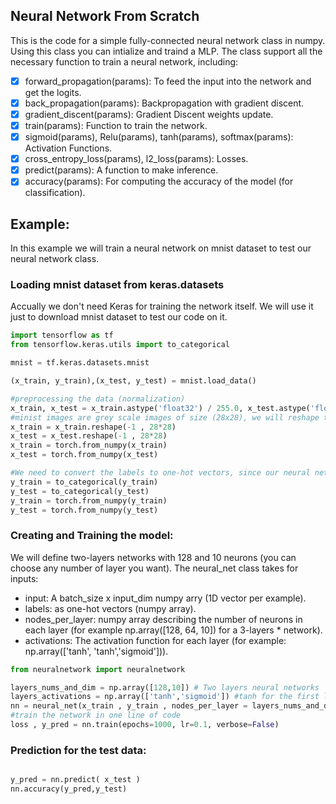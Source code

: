 ## Neural Network From Scratch


This is the code for a simple fully-connected neural network class in numpy. Using this class you can intialize and traind a MLP. The class support all the necessary function to train a neural network, including: 

- [x] forward_propagation(params): To feed the input into the network and get the logits.
- [x] back_propagation(params): Backpropagation with gradient discent.
- [x] gradient_discent(params): Gradient Discent weights update.
- [x] train(params): Function to train the network.
- [x] sigmoid(params), Relu(params), tanh(params), softmax(params): Activation Functions.
- [x] cross_entropy_loss(params), l2_loss(params): Losses.
- [x] predict(params): A function to make inference.
- [x] accuracy(params): For computing the accuracy of the model (for classification).

## Example:
In this example we will train a neural network on mnist dataset to test our neural network class.
### Loading mnist dataset from keras.datasets
Accually we don't need Keras for training the network itself. We will use it just to download mnist dataset to test our code on it.
```python
import tensorflow as tf
from tensorflow.keras.utils import to_categorical

mnist = tf.keras.datasets.mnist

(x_train, y_train),(x_test, y_test) = mnist.load_data()

#preprocessing the data (normalization)
x_train, x_test = x_train.astype('float32') / 255.0, x_test.astype('float32') / 255.0
#minist images are grey scale images of size (28x28), we will reshape them to (28x28)
x_train = x_train.reshape(-1 , 28*28)
x_test = x_test.reshape(-1 , 28*28)
x_train = torch.from_numpy(x_train)
x_test = torch.from_numpy(x_test)

#We need to convert the labels to one-hot vectors, since our neural network class accpects one-hot vectors.
y_train = to_categorical(y_train)
y_test = to_categorical(y_test)
y_train = torch.from_numpy(y_train)
y_test = torch.from_numpy(y_test)


```

### Creating and Training the model:
We will define two-layers networks with 128 and 10 neurons (you can choose any number of layer you want).
The neural_net class takes for inputs:
* input:  A batch_size x input_dim numpy arry (1D vector per example).
* labels: as one-hot vectors (numpy array).
* nodes_per_layer: numpy array describing the number of neurons in each layer (for example np.array([128, 64, 10]) for a 3-layers * network).
* activations: The activation function for each layer (for example: np.array(['tanh', 'tanh','sigmoid'])).

```python
from neuralnetwork import neuralnetwork

layers_nums_and_dim = np.array([128,10]) # Two layers neural networks
layers_activations = np.array(['tanh','sigmoid']) #tanh for the first layer and sigmoid for the second layer.
nn = neural_net(x_train , y_train , nodes_per_layer = layers_nums_and_dim, activations = layers_activations )   
#train the network in one line of code
loss , y_pred = nn.train(epochs=1000, lr=0.1, verbose=False)

```

### Prediction for the test data:

```python

y_pred = nn.predict( x_test )
nn.accuracy(y_pred,y_test)

```